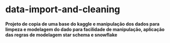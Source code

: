 # data-import-and-cleaning

#### Projeto de copia de uma base do kaggle e manipulação dos dados para limpeza e modelagem do dado para facilidade de manipulação, aplicação das regras de modelagem star schema e snowflake